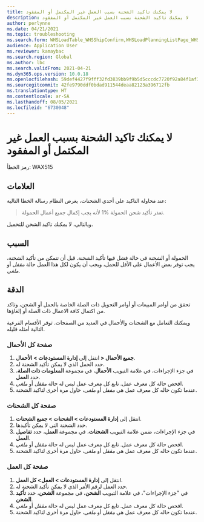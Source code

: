 ```yaml
---
title: لا يمكنك تاكيد الشحنة بسبب العمل غير المكتمل أو المفقود
description: لا يمكنك تاكيد الشحنة بسبب العمل غير المكتمل أو المفقود
author: perlynne
ms.date: 04/21/2021
ms.topic: troubleshooting
ms.search.form: WHSLoadTable_WHSShipConfirm,WHSLoadPlanningListPage_WHSShipConfirm,WHSLoadPlanningWorkbench_WHSShipConfirm,WHSTransportLoad_WHSShipConfirm,WHSShipPlanningListPage_WHSShipConfirm,WHSShipmentDetails_WHSShipConfirm,WHSWorkTable_WHSShipConfirm,WHSWorkTableListPage_WHSShipConfirm,Dialog_WHSOutboundShipConfirmController_WHSOutboundShipConfirm, WHSContainerCloseDiag_WHSShipConfirm
audience: Application User
ms.reviewer: kamaybac
ms.search.region: Global
ms.author: lbc
ms.search.validFrom: 2021-04-21
ms.dyn365.ops.version: 10.0.18
ms.openlocfilehash: 59def4427f9fff32fd3839bb9f9b5d5cccdc7720f92a84f1af3adad596d8b352
ms.sourcegitcommit: 42fe9790ddf0bdad911544deaa82123a396712fb
ms.translationtype: HT
ms.contentlocale: ar-SA
ms.lasthandoff: 08/05/2021
ms.locfileid: "6730048"
---
```

# <a name="you-cant-confirm-a-shipment-because-of-incomplete-or-missing-work"></a>لا يمكنك تاكيد الشحنة بسبب العمل غير المكتمل أو المفقود

رمز الخطأ: WAX515

## <a name="symptoms"></a>العلامات

عند محاولة التاكيد علي أحدي الشحنات، يعرض النظام رسالة الخطا التالية:

> تعذر تأكيد شحن الحمولة %1 لأنه يجب إكمال جميع أعمال الحمولة.

وبالتالي، لا يمكنك تاكيد الشحن للتحميل.

## <a name="cause"></a>السبب

الحمولة أو الشحنة في حالة فشل فيها تأكيد الشحنة. قبل أن تتمكن من تأكيد الشحنة، يجب توفر بعض الأعمال على الأقل للحمل، ويجب أن يكون لكل هذا العمل حالة *مقفل* أو *ملغى*.

## <a name="resolution"></a>الدقة

تحقق من أوامر المبيعات أو أوامر التحويل ذات الصلة الخاصة بالحمل أو الشحن، وتاكد من اكتمال كافة الاعمال ذات الصلة أو إلغاؤها.

ويمكنك التعامل مع الشحنات والأحمال في العديد من الصفحات. توفر الأقسام الفرعية التالية أمثله قليله.

### <a name="all-loads-page"></a>صفحة كل الأحمال

1. انتقل إلى **إدارة المستودعات \> الأحمال‏‎ \> جميع الأحمال‏‎**.
1. حدد الحمل الذي لا يمكن تأكيد الشحنة له.
1. في جزء الإجراءات، في علامة التبويب **الأحمال**، في مجموعة **المعلومات ذات الصلة**، حدد **العمل**.
1. افحص حالة كل معرف عمل. تابع كل معرف عمل ليس له حالة *مقفل* أو *ملغي*.
1. عندما تكون حاله كل معرف عمل هي *مقفل* أو *ملغى*، حاول مرة أخرى لتاكيد الشحنة.

### <a name="all-shipments-page"></a>صفحة كل الشحنات

1. انتقل إلى **إدارة المستودعات \> الشحنات \> جميع الشحنات**.
1. حدد الشحنة التي لا يمكن تأكيدها.
1. في جزء الإجراءات، ضمن علامة التبويب **الشحنات**، في مجموعة **العمل**، حدد **تفاصيل العمل**.
1. افحص حالة كل معرف عمل. تابع كل معرف عمل ليس له حالة *مقفل* أو *ملغي*.
1. عندما تكون حاله كل معرف عمل هي *مقفل* أو *ملغى*، حاول مرة أخرى لتاكيد الشحنة.

### <a name="all-work-page"></a>صفحة كل العمل

1. انتقل إلى **إدارة المستودعات \> العمل\> كل العمل**.
1. حدد العمل لرقم الأمر الذي لا يمكن تأكيد الشحنة له.
1. في "جزء الإجراءات"، في علامة التبويب **الشحن**، في مجموعة **الشحن**، حدد **تأكيد الشحن**.
1. افحص حالة كل معرف عمل. تابع كل معرف عمل ليس له حالة *مقفل* أو *ملغي*.
1. عندما تكون حاله كل معرف عمل هي *مقفل* أو *ملغى*، حاول مرة أخرى لتاكيد الشحنة.
